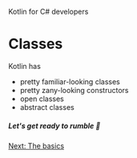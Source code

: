 Kotlin for C# developers
# Classes
Kotlin has
* pretty familiar-looking classes
* pretty zany-looking constructors
* open classes
* abstract classes

##### Let's get ready to rumble 🥊

[Next: The basics](03.1.%20The%20basics.md)

